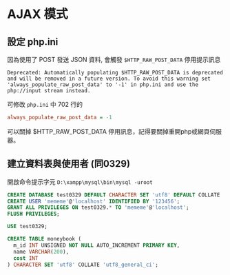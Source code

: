 # AJAX 模式

## 設定 php.ini

因為使用了 POST 發送 JSON 資料, 會觸發 ```$HTTP_RAW_POST_DATA``` 停用提示訊息

    Deprecated: Automatically populating $HTTP_RAW_POST_DATA is deprecated 
	and will be removed in a future version. To avoid this warning set 
	'always_populate_raw_post_data' to '-1' in php.ini and use the 
	php://input stream instead.

可修改 ```php.ini``` 中 702 行的

```ini
always_populate_raw_post_data = -1
```

可以關掉 $HTTP_RAW_POST_DATA 停用訊息，記得要關掉重開php或網頁伺服器。

## 建立資料表與使用者 (同0329)

開啟命令提示字元 ```D:\xampp\mysql\bin\mysql -uroot```

```sql
CREATE DATABASE test0329 DEFAULT CHARACTER SET 'utf8' DEFAULT COLLATE 'utf8_general_ci';
CREATE USER 'mememe'@'localhost' IDENTIFIED BY '123456';
GRANT ALL PRIVILEGES ON test0329.* TO 'mememe'@'localhost';
FLUSH PRIVILEGES;

USE test0329;

CREATE TABLE moneybook (
  m_id INT UNSIGNED NOT NULL AUTO_INCREMENT PRIMARY KEY,
  name VARCHAR(200),
  cost INT
) CHARACTER SET 'utf8' COLLATE 'utf8_general_ci';
```